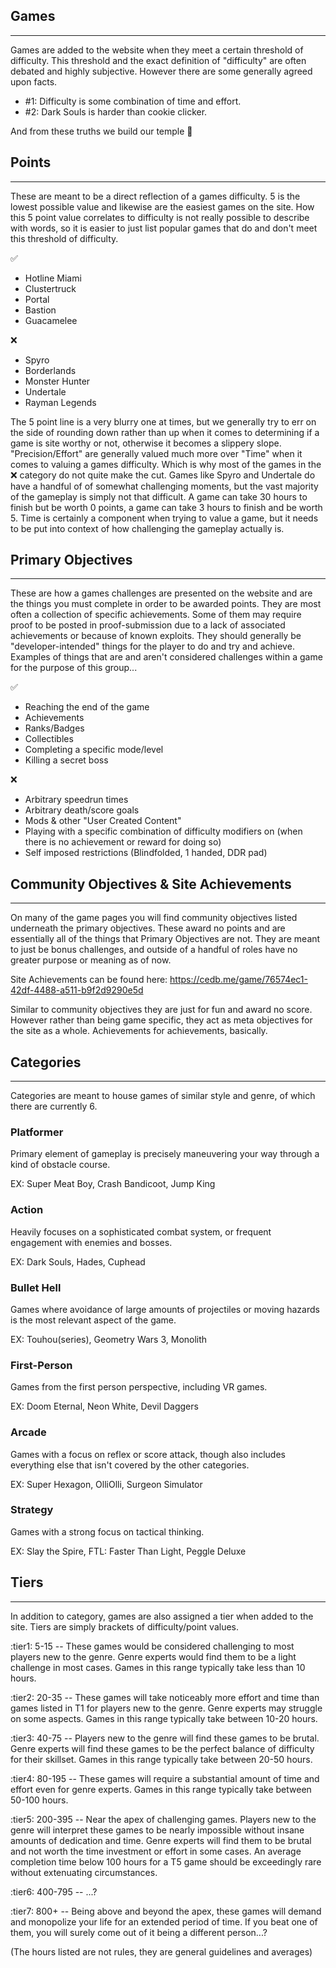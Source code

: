 ## Games
-------
Games are added to the website when they meet a certain threshold of difficulty. This threshold and the exact definition of "difficulty" are often debated and highly subjective. However there are some generally agreed upon facts. 

- #1: Difficulty is some combination of time and effort. 
- #2: Dark Souls is harder than cookie clicker. 

And from these truths we build our temple 🙏 

## Points 
-------
These are meant to be a direct reflection of a games difficulty. 5 is the lowest possible value and likewise are the easiest games on the site. How this 5 point value correlates to difficulty is not really possible to describe with words, so it is easier to just list popular games that do and don't meet this threshold of difficulty.

✅ 
- Hotline Miami
- Clustertruck
- Portal
- Bastion
- Guacamelee

❌ 
- Spyro
- Borderlands
- Monster Hunter
- Undertale
- Rayman Legends

The 5 point line is a very blurry one at times, but we generally try to err on the side of rounding down rather than up when it comes to determining if a game is site worthy or not, otherwise it becomes a slippery slope. "Precision/Effort" are generally valued much more over "Time" when it comes to valuing a games difficulty. Which is why most of the games in the ❌ category do not quite make the cut. Games like Spyro and Undertale do have a handful of of somewhat challenging moments, but the vast majority of the gameplay is simply not that difficult. A game can take 30 hours to finish but be worth 0 points, a game can take 3 hours to finish and be worth 5. Time is certainly a component when trying to value a game, but it needs to be put into context of how challenging the gameplay actually is.


## Primary Objectives
--------------------
These are how a games challenges are presented on the website and are the things you must complete in order to be awarded points. They are most often a collection of specific achievements. Some of them may require proof to be posted in ⁠proof-submission due to a lack of associated achievements or because of known exploits. They should generally be "developer-intended" things for the player to do and try and achieve. Examples of things that are and aren't considered challenges within a game for the purpose of this group...

✅ 
- Reaching the end of the game
- Achievements
- Ranks/Badges
- Collectibles
- Completing a specific mode/level
- Killing a secret boss

❌ 
- Arbitrary speedrun times
- Arbitrary death/score goals
- Mods & other "User Created Content"
- Playing with a specific combination of difficulty modifiers on (when there is no achievement or reward for doing so)
- Self imposed restrictions (Blindfolded, 1 handed, DDR pad)

## Community Objectives & Site Achievements
----------------------------------------------
On many of the game pages you will find community objectives listed underneath the primary objectives. These award no points and are essentially all of the things that Primary Objectives are not. They are meant to just be bonus challenges, and outside of a handful of roles have no greater purpose or meaning as of now.

Site Achievements can be found here: https://cedb.me/game/76574ec1-42df-4488-a511-b9f2d9290e5d

Similar to community objectives they are just for fun and award no score. However rather than being game specific, they act as meta objectives for the site as a whole. Achievements for achievements, basically. 


## Categories
-----------
Categories are meant to house games of similar style and genre, of which there are currently 6.

### Platformer 
Primary element of gameplay is precisely maneuvering your way through a kind of obstacle course.

EX: Super Meat Boy, Crash Bandicoot, Jump King

### Action
Heavily focuses on a sophisticated combat system, or frequent engagement with enemies and bosses. 

EX: Dark Souls, Hades, Cuphead

### Bullet Hell 
Games where avoidance of large amounts of projectiles or moving hazards is the most relevant aspect of the game. 

EX: Touhou(series), Geometry Wars 3, Monolith

### First-Person 
Games from the first person perspective, including VR games. 

EX: Doom Eternal, Neon White, Devil Daggers

### Arcade 
Games with a focus on reflex or score attack, though also includes everything else that isn't covered by the other categories.

EX: Super Hexagon, OlliOlli, Surgeon Simulator

### Strategy 
Games with a strong focus on tactical thinking.

EX: Slay the Spire, FTL: Faster Than Light, Peggle Deluxe

## Tiers
-----
In addition to category, games are also assigned a tier when added to the site. Tiers are simply brackets of difficulty/point values.

:tier1: 5-15 -- These games would be considered challenging to most players new to the genre. Genre experts would find them to be a light challenge in most cases. Games in this range typically take less than 10 hours.

:tier2: 20-35 -- These games will take noticeably more effort and time than games listed in T1 for players new to the genre. Genre experts may struggle on some aspects. Games in this range typically take between 10-20 hours.

:tier3: 40-75 -- Players new to the genre will find these games to be brutal. Genre experts will find these games to be the perfect balance of difficulty for their skillset. Games in this range typically take between 20-50 hours.

:tier4: 80-195 -- These games will require a substantial amount of time and effort even for genre experts. Games in this range typically take between 50-100 hours.

:tier5: 200-395 -- Near the apex of challenging games. Players new to the genre will interpret these games to be nearly impossible without insane amounts of dedication and time. Genre experts will find them to be brutal and not worth the time investment or effort in some cases. An average completion time below 100 hours for a T5 game should be exceedingly rare without extenuating circumstances.

:tier6: 400-795 -- ...?

:tier7: 800+ -- Being above and beyond the apex, these games will demand and monopolize your life for an extended period of time. If you beat one of them, you will surely come out of it being a different person...?

(The hours listed are not rules, they are general guidelines and averages)